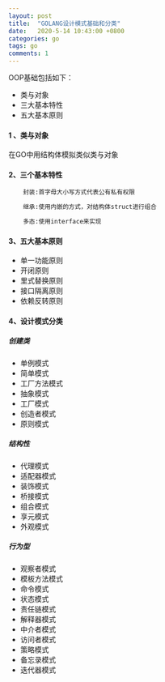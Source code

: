 ```yaml
---
layout: post
title:  "GOLANG设计模式基础和分类"
date:   2020-5-14 10:43:00 +0800
categories: go
tags: go
comments: 1
---
```

OOP基础包括如下：
* 类与对象
* 三大基本特性
* 五大基本原则

#### 1 、类与对象
  在GO中用结构体模拟类似类与对象

#### 2、三个基本特性
```html
    封装:首字母大小写方式代表公有私有权限
```
```html
    继承:使用内嵌的方式，对结构体struct进行组合
```
```html
    多态:使用interface来实现 
```
#### 3、五大基本原则
* 单一功能原则
* 开闭原则
* 里式替换原则
* 接口隔离原则
* 依赖反转原则

#### 4、设计模式分类
##### 创建类
* 单例模式
* 简单模式
* 工厂方法模式
* 抽象模式
* 工厂模式
* 创造者模式
* 原则模式

##### 结构性
* 代理模式
* 适配器模式
* 装饰模式
* 桥接模式
* 组合模式
* 享元模式
* 外观模式

##### 行为型
* 观察者模式
* 模板方法模式
* 命令模式
* 状态模式
* 责任链模式
* 解释器模式
* 中介者模式
* 访问者模式
* 策略模式
* 备忘录模式
* 迭代器模式
